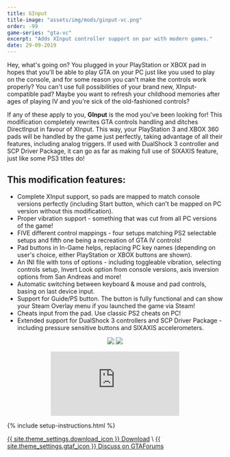 ```yaml
---
title: GInput
title-image: "assets/img/mods/ginput-vc.png"
order: -99
game-series: "gta-vc"
excerpt: "Adds XInput controller support on par with modern games."
date: 29-09-2019
---
```

Hey, what's going on? You plugged in your PlayStation or XBOX pad in hopes that you'll be able to play GTA on your PC just like you used to play on the console, and for some reason you can't make the controls work properly? You can't use full possibilities of your brand new, XInput-compatible pad? Maybe you want to refresh your childhood memories after ages of playing IV and you're sick of the old-fashioned controls?

If any of these apply to you, **GInput** is the mod you've been looking for! This modification completely rewrites GTA controls handling and ditches DirectInput in favour of XInput. This way, your PlayStation 3 and XBOX 360 pads will be handled by the game just perfectly, taking advantage of all their features, including analog triggers. If used with DualShock 3 controller and SCP Driver Package, it can go as far as making full use of SIXAXIS feature, just like some PS3 titles do!

## This modification features:
* Complete XInput support, so pads are mapped to match console versions perfectly (including Start button, which can't be mapped on PC version without this modification).
* Proper vibration support - something that was cut from all PC versions of the game!
* FIVE different control mappings - four setups matching PS2 selectable setups and fifth one being a recreation of GTA IV controls!
* Pad buttons in In-Game helps, replacing PC key names (depending on user's choice, either PlayStation or XBOX buttons are shown).
* An INI file with tons of options - including toggleable vibration, selecting controls setup, Invert Look option from console versions, axis inversion options from San Andreas and more!
* Automatic switching between keyboard & mouse and pad controls, basing on last device input.
* Support for Guide/PS button. The button is fully functional and can show your Steam Overlay menu if you launched the game via Steam!
* Cheats input from the pad. Use classic PS2 cheats on PC!
* Extended support for DualShock 3 controllers and SCP Driver Package - including pressure sensitive buttons and SIXAXIS accelerometers.

<p class="mod-screenshot" align="center">
<a href="https://i.imgur.com/tPb3HFb.jpg"><img src="https://i.imgur.com/tPb3HFbl.jpg"></a>
<a href="https://i.imgur.com/dLQAPxy.jpg"><img src="https://i.imgur.com/dLQAPxyl.jpg"></a>
</p>

<div align="center" class="video-container">
<iframe src="https://www.youtube.com/embed/e9rGqtJDtXc" frameborder="0" allowfullscreen></iframe>
</div>

{% include setup-instructions.html %}

<a href="https://silent.rockstarvision.com/uploads/GInputVC.zip" class="button" role="button">{{ site.theme_settings.download_icon }} Download</a> \\
<a href="https://gtaforums.com/topic/562765-ginput/" class="button forums" role="button">{{ site.theme_settings.gtaf_icon }} Discuss on GTAForums</a>